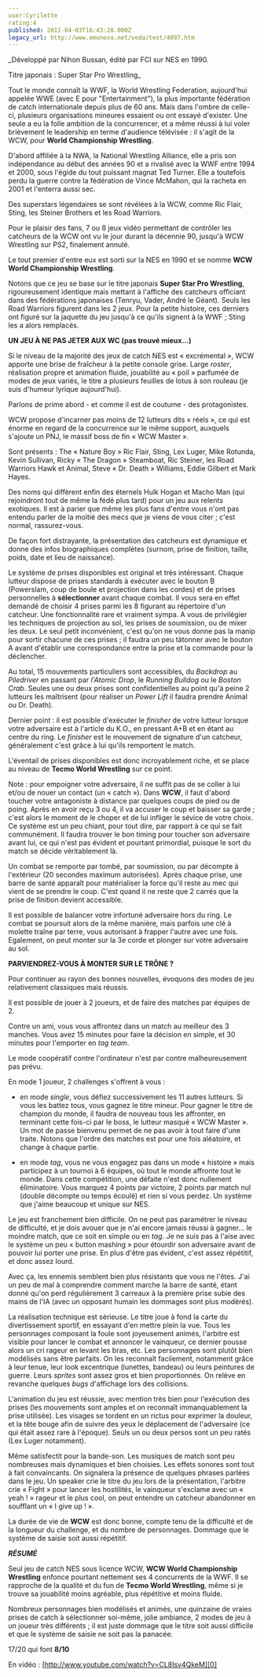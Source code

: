 ```yaml
---
user:Cyrilette
rating:4
published: 2011-04-03T16:43:28.000Z
legacy_url: http://www.emunova.net/veda/test/4097.htm
---
```

_Développé par Nihon Bussan, édité par FCI sur NES en 1990\.  

  

Titre japonais : Super Star Pro Wrestling_  

   

Tout le monde connaît la WWF, la World Wrestling Federation, aujourd'hui appelée WWE (avec E pour "Entertainment"), la plus importante fédération de catch internationale depuis plus de 60 ans. Mais dans l'ombre de celle-ci, plusieurs organisations mineures essaient ou ont essayé d'exister. Une seule a eu la folle ambition de la concurrencer, et a même réussi à lui voler brièvement le leadership en terme d'audience télévisée : il s'agit de la WCW, pour **World Championship Wrestling**.  

D'abord affiliée à la NWA, la National Wrestling Alliance, elle a pris son indépendance au début des années 90 et a rivalisé avec la WWF entre 1994 et 2000, sous l'égide du tout puissant magnat Ted Turner. Elle a toutefois perdu la guerre contre la fédération de Vince McMahon, qui la racheta en 2001 et l'enterra aussi sec.  

Des superstars légendaires se sont révélées à la WCW, comme Ric Flair, Sting, les Steiner Brothers et les Road Warriors.  

   

Pour le plaisir des fans, 7 ou 8 jeux vidéo permettant de contrôler les catcheurs de la WCW ont vu le jour durant la décennie 90, jusqu'à WCW Wrestling sur PS2, finalement annulé.  

Le tout premier d'entre eux est sorti sur la NES en 1990 et se nomme **WCW World Championship Wrestling**.  

Notons que ce jeu se base sur le titre japonais **Super Star Pro Wrestling**, rigoureusement identique mais mettant à l'affiche des catcheurs officiant dans des fédérations japonaises (Tenryu, Vader, André le Géant). Seuls les Road Warriors figurent dans les 2 jeux. Pour la petite histoire, ces derniers ont figuré sur la jaquette du jeu jusqu'à ce qu'ils signent à la WWF ; Sting les a alors remplacés.  

  

**UN JEU À NE PAS JETER AUX WC (pas trouvé mieux...)**  

Si le niveau de la majorité des jeux de catch NES est « excrémental », WCW apporte une brise de fraîcheur à la petite console grise. Large _roster_, réalisation propre et animation fluide, jouabilité au « poil » parfumée de modes de jeux variés, le titre a plusieurs feuilles de lotus à son rouleau (je suis d'humeur lyrique aujourd'hui).    

   

Parlons de prime abord - et comme il est de coutume - des protagonistes.  

WCW propose d'incarner pas moins de 12 lutteurs dits « réels », ce qui est énorme en regard de la concurrence sur le même support, auxquels s'ajoute un PNJ, le massif boss de fin « WCW Master ».    

Sont présents : The « Nature Boy » Ric Flair, Sting, Lex Luger, Mike Rotunda, Kevin Sullivan, Ricky « The Dragon » Steamboat, Ric Steiner, les Road Warriors Hawk et Animal, Steve « Dr. Death » Williams, Eddie Gilbert et Mark Hayes.  

Des noms qui diffèrent enfin des éternels Hulk Hogan et Macho Man (qui rejoindront tout de même la fédé plus tard) pour un jeu aux relents exotiques. Il est à parier que même les plus fans d'entre vous n'ont pas entendu parler de la moitié des mecs que je viens de vous citer ; c'est normal, rassurez-vous.  

De façon fort distrayante, la présentation des catcheurs est dynamique et donne des infos biographiques complètes (surnom, prise de finition, taille, poids, date et lieu de naissance).  

  

Le système de prises disponibles est original et très intéressant. Chaque lutteur dispose de prises standards à exécuter avec le bouton B (Powerslam, coup de boule et projection dans les cordes) et de prises personnelles à **sélectionner** avant chaque combat. Il vous sera en effet demandé de choisir 4 prises parmi les 8 figurant au répertoire d'un catcheur. Une fonctionnalité rare et vraiment sympa. A vous de privilégier les techniques de projection au sol, les prises de soumission, ou de mixer les deux. Le seul petit inconvénient, c'est qu'on ne vous donne pas la manip pour sortir chacune de ces prises ; il faudra un peu tâtonner avec le bouton A avant d'établir une correspondance entre la prise et la commande pour la déclencher.  

Au total, 15 mouvements particuliers sont accessibles, du _Backdrop_ au _Piledriver_ en passant par _l'Atomic Drop_, le _Running Bulldog_ ou le _Boston Crab_. Seules une ou deux prises sont confidentielles au point qu'à peine 2 lutteurs les maîtrisent (pour réaliser un _Power Lift_ il faudra prendre Animal ou Dr. Death).  

Dernier point : il est possible d'exécuter le _finisher_ de votre lutteur lorsque votre adversaire est à l'article du K.O., en pressant A+B et en étant au centre du ring. Le _finisher_ est le mouvement de signature d'un catcheur, généralement c'est grâce à lui qu'ils remportent le match.  

L'éventail de prises disponibles est donc incroyablement riche, et se place au niveau de **Tecmo World Wrestling** sur ce point.  

   

Note : pour empoigner votre adversaire, il ne suffit pas de se coller à lui et/ou de nouer un contact (un « catch »). Dans **WCW**, il faut d'abord toucher votre antagoniste à distance par quelques coups de pied ou de poing. Après en avoir reçu 3 ou 4, il va accuser le coup et baisser sa garde ; c'est alors le moment de le choper et de lui infliger le sévice de votre choix. Ce système est un peu chiant, pour tout dire, par rapport à ce qui se fait communément. Il faudra trouver le bon timing pour toucher son adversaire avant lui, ce qui n'est pas évident et pourtant primordial, puisque le sort du match se décide véritablement là.  

   

Un combat se remporte par tombé, par soumission, ou par décompte à l'extérieur (20 secondes maximum autorisées). Après chaque prise, une barre de santé apparaît pour matérialiser la force qu'il reste au mec qui vient de se prendre le coup. C'est quand il ne reste que 2 carrés que la prise de finition devient accessible.  

Il est possible de balancer votre infortuné adversaire hors du ring. Le combat se poursuit alors de la même manière, mais parfois une clé à molette traîne par terre, vous autorisant à frapper l'autre avec une fois. Egalement, on peut monter sur la 3e corde et plonger sur votre adversaire au sol.  

  

  

**PARVIENDREZ-VOUS À MONTER SUR LE TRÔNE ?**  

Pour continuer au rayon des bonnes nouvelles, évoquons des modes de jeu relativement classiques mais réussis.  

   

Il est possible de jouer à 2 joueurs, et de faire des matches par équipes de 2\.  

Contre un ami, vous vous affrontez dans un match au meilleur des 3 manches. Vous avez 15 minutes pour faire la décision en simple, et 30 minutes pour l'emporter en _tag team_.  

Le mode coopératif contre l'ordinateur n'est par contre malheureusement pas prévu.  

   

En mode 1 joueur, 2 challenges s'offrent à vous :  

- en mode _single_, vous défiez successivement les 11 autres lutteurs. Si vous les battez tous, vous gagnez le titre mineur. Pour gagner le titre de champion du monde, il faudra de nouveau tous les affronter, en terminant cette fois-ci par le boss, le lutteur masqué « WCW Master ». Un mot de passe bienvenu permet de ne pas avoir à tout faire d'une traite. Notons que l'ordre des matches est pour une fois aléatoire, et change à chaque partie.  

- en mode _tag_, vous ne vous engagez pas dans un mode « histoire » mais participez à un tournoi à 6 équipes, où tout le monde affronte tout le monde. Dans cette compétition, une défaite n'est donc nullement éliminatoire. Vous marquez 4 points par victoire, 2 points par match nul (double décompte ou temps écoulé) et rien si vous perdez. Un système que j'aime beaucoup et unique sur NES.  

Le jeu est franchement bien difficile. On ne peut pas paramétrer le niveau de difficulté, et je dois avouer que je n'ai encore jamais réussi à gagner... le moindre match, que ce soit en simple ou en _tag_. Je ne suis pas à l'aise avec le système un peu « button mashing » pour étourdir son adversaire avant de pouvoir lui porter une prise. En plus d'être pas évident, c'est assez répétitif, et donc assez lourd.  

Avec ça, les ennemis semblent bien plus résistants que vous ne l'êtes. J'ai un peu de mal à comprendre comment marche la barre de santé, étant donné qu'on perd régulièrement 3 carreaux à la première prise subie des mains de l'IA (avec un opposant humain les dommages sont plus modérés).  

   

La réalisation technique est sérieuse. Le titre joue à fond la carte du divertissement sportif, en essayant d'en mettre plein la vue. Tous les personnages composant la foule sont joyeusement animés, l'arbitre est visible pour lancer le combat et annoncer le vainqueur, ce dernier pousse alors un cri rageur en levant les bras, etc. Les personnages sont plutôt bien modélisés sans être parfaits. On les reconnaît facilement, notamment grâce à leur tenue, leur look excentrique (lunettes, bandeau) ou leurs peintures de guerre. Leurs _sprites_ sont assez gros et bien proportionnés. On relève en revanche quelques _bugs_ d'affichage lors des collisions.  

L'animation du jeu est réussie, avec mention très bien pour l'exécution des prises (les mouvements sont amples et on reconnaît immanquablement la prise utilisée). Les visages se tordent en un rictus pour exprimer la douleur, et la tête bouge afin de suivre des yeux le déplacement de l'adversaire (ce qui était assez rare à l'époque). Seuls un ou deux persos sont un peu ratés (Lex Luger notamment).  

   

Même satisfectit pour la bande-son. Les musiques de match sont peu nombreuses mais dynamiques et bien choisies. Les effets sonores sont tout à fait convaincants. On signalera la présence de quelques phrases parlées dans le jeu. Un speaker crie le titre du jeu lors de la présentation, l'arbitre crie « Fight » pour lancer les hostilités, le vainqueur s'exclame avec un « yeah ! » rageur et le plus cool, on peut entendre un catcheur abandonner en soufflant un « I give up ! ».  

   

La durée de vie de **WCW** est donc bonne, compte tenu de la difficulté et de la longueur du challenge, et du nombre de personnages. Dommage que le système de saisie soit aussi répétitif.  

  

**_RÉSUMÉ_**  

Seul jeu de catch NES sous licence WCW, **WCW World Championship Wrestling** enfonce pourtant nettement ses 4 concurrents de la WWF. Il se rapproche de la qualité et du fun de **Tecmo World Wrestling**, même si je trouve sa jouabilité moins agréable, plus répétitive et moins fluide.    

Nombreux personnages bien modélisés et animés, une quinzaine de vraies prises de catch à sélectionner soi-même, jolie ambiance, 2 modes de jeu à un joueur très différents ; il est juste dommage que le titre soit aussi difficile et que le système de saisie ne soit pas la panacée.  

   

17/20 qui font **8/10**  

   

  

En vidéo : [http://www.youtube.com/watch?v=CL8Isv4QkeM][0] 

[0]: http://www.youtube.com/watch?v=CL8Isv4QkeM